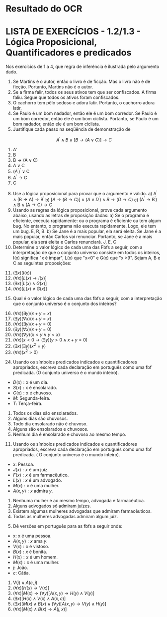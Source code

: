 # Resultado do OCR

# LISTA DE EXERCÍCIOS - 1.2/1.3 - Lógica Proposicional, Quantificadores e predicados 

Nos exercícios de 1 a 4, que regra de inferência é ilustrada pelo argumento dado.

1) Se Martins é o autor, então o livro é de ficção. Mas o livro não é de ficção. Portanto, Martins não é o autor.
2) Se a firma falir, todos os seus ativos tem que ser confiscados. A firma faliu. Segue que todos os ativos foram confiscados.
3) O cachorro tem pêlo sedoso e adora latir. Portanto, o cachorro adora latir.
4) Se Paulo é um bom nadador, então ele é um bom corredor. Se Paulo é um bom corredor, então ele é um bom ciclista. Portanto, se Paulo é um bom nadador, então ele é um bom ciclista.
5) Justifique cada passo na seqüência de demonstração de

$$
A^{\prime} \wedge B \wedge[B \rightarrow(A \vee C)] \rightarrow C
$$

1. A'
2. B
3. $\mathrm{B} \rightarrow(\mathrm{A} \vee \mathrm{C})$
4. $\mathrm{A} \vee \mathrm{C}$
5. $\left(A^{\prime}\right)^{\prime} \vee \mathrm{C}$
6. $\mathrm{A}^{\prime} \rightarrow \mathrm{C}$
7. C
8) Use a lógica proposicional para provar que o argumento é válido.
a) $\mathrm{A}^{\prime} \wedge(\mathrm{B} \rightarrow \mathrm{A}) \rightarrow \mathrm{B}^{\prime}$
b) $[A \rightarrow(B \rightarrow C)] \wedge\left(A \vee D^{\prime}\right) \wedge B \rightarrow(D \rightarrow C)$
c) $\left(\mathrm{A}^{\prime} \rightarrow \mathrm{B}^{\prime}\right) \wedge \mathrm{B} \wedge(\mathrm{A} \rightarrow \mathrm{C}) \rightarrow \mathrm{C}$
9) Usando as regras da lógica proposicional, prove cada argumento abaixo, usando as letras de proposição dadas:
a) Se o programa é eficiente, executa rapidamente: ou o programa é eficiente ou tem algum bug. No entanto, o programa não executa rapidamente. Logo, ele tem um bug. E, R, B.
b) Se Jane é a mais popular, ela será eleita. Se Jane é a mais popular, então Carlos vai renunciar. Portanto, se Jane é a mais popular, ela será eleita e Carlos renunciará. J, E, C
10) Determine o valor lógico de cada uma das Fbfs a seguir, com a interpretação de que o conjunto universo consiste em todos os
inteiros, $\mathrm{I}(\mathrm{x})$ significa "x é ímpar", $\mathrm{L}(\mathrm{x})$ que "x<0" e G(x) que "x >9". Sejam A, B e C as seguintes proposições:
11. $(\exists x)(I(x))$
12. $(\forall x)[L(x) \rightarrow I(x)]$
13. $(\exists x)[L(x) \wedge G(x)]$
14. $(\forall x)[L(x) \vee G(x)]$
15) Qual é o valor lógico de cada uma das fbfs a seguir, com a interpretação que o conjunto universo é o conjunto dos inteiros?
16. $(\forall x)(\exists y)(x+y=x)$
17. $(\exists y)(\forall x)(x+y=x)$
18. $(\forall x)(\exists y)(x+y=0)$
19. $(\exists y)(\forall x)(x+y=0)$
20. $(\forall x)(\forall y)(x<y \vee y<x)$
21. $(\forall x)[x<0 \rightarrow(\exists y)(y>0 \wedge x+y=0)$
22. $(\exists x)(\exists y)\left(x^{2}=y\right)$
23. $(\forall x)\left(x^{2}>0\right)$
24) Usando os símbolos predicados indicados e quantificadores apropriados, escreva cada declaração em português como uma fbf predicada. (O conjunto universo é o mundo inteiro).

- $D(x): \mathrm{x}$ é um dia.
- $S(x): \mathrm{x}$ é ensolarado.
- $C(x): \mathrm{x}$ é chuvoso.
- $M:$ Segunda-feira.
- $T:$ Terça-feira.

1. Todos os dias são ensolarados.
2. Alguns dias são chuvosos.
3. Todo dia ensolarado não é chuvoso.
4. Alguns são ensolarados e chuvosos.
5. Nenhum dia é ensolarado e chuvoso ao mesmo tempo.

11) Usando os símbolos predicados indicados e quantificadores apropriados, escreva cada declaração em português como uma fbf predicada. ( O conjunto universo é o mundo inteiro).

- x: Pessoa.
- $J(x): x$ é um juiz.
- $F(x): x$ é um farmacêutico.
- $L(x): x$ é um advogado.
- $M(x): x$ é uma mulher.
- $A(x, y): x$ admira $y$.

1. Nenhuma mulher é ao mesmo tempo, advogada e farmacêutica.
2. Alguns advogados só admiram juízes.
3. Existem algumas mulheres advogadas que admiram farmacêuticos.
4. Todas as mulheres advogadas admiram algum juiz.
5) Dê versões em português para as fbfs a seguir onde:

- x: x é uma pessoa.
- $A(x, y): x$ ama $y$.
- $V(x): x$ é vistoso.
- $B(x): x$ é bonita.
- $H(x): x$ é um homem.
- $M(x): x$ é uma mulher.
- $j:$ João.
- $c:$ Cátia.

1. $\mathrm{V}(j) \wedge A(c, j)$
2. $(\forall x)[H(x) \rightarrow V(x)]$
3. $(\forall x)[M(x) \rightarrow(\forall y)[A(x, y) \rightarrow H(y) \wedge V(y)]$
4. $(\exists x)[H(x) \wedge V(x) \wedge A(x, c)]$
5. $(\exists x)(M(x) \wedge B(x) \wedge(\forall y)[A(x, y) \rightarrow V(y) \wedge H(y)]$
6. $(\forall x)[M(x) \wedge B(x) \rightarrow A(j, x)]$

